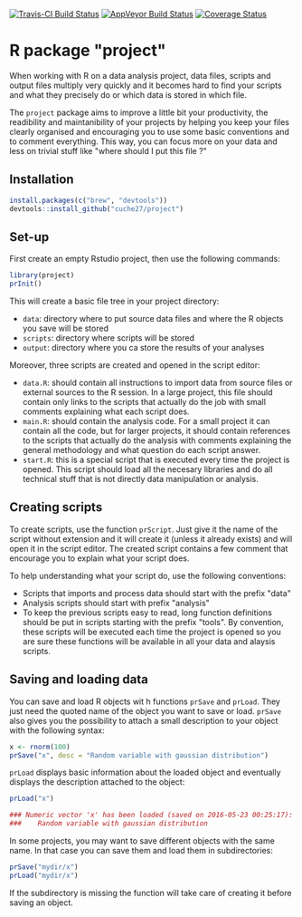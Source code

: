 [![Travis-CI Build Status](https://travis-ci.org/FrancoisGuillem/tinyProject.svg?branch=master)](https://travis-ci.org/FrancoisGuillem/tinyProject)
[![AppVeyor Build Status](https://ci.appveyor.com/api/projects/status/github/FrancoisGuillem/tinyProject?branch=master&svg=true)](https://ci.appveyor.com/project/FrancoisGuillem/tinyProject)
[![Coverage Status](https://img.shields.io/codecov/c/github/FrancoisGuillem/tinyProject/master.svg)](https://codecov.io/github/FrancoisGuillem/tinyProject?branch=master)

# R package "project"

When working with R on a data analysis project, data files, scripts and output files multiply very quickly and it becomes hard to find your scripts and what they precisely do or which data is stored in which file.

The `project` package aims to improve a little bit your productivity, the readibility and maintanibility of your projects by helping you keep your files clearly organised and encouraging you to use some basic conventions and to comment everything. This way, you can focus more on your data and less on trivial stuff like "where should I put this file ?"

## Installation

```r
install.packages(c("brew", "devtools"))
devtools::install_github("cuche27/project")
```

## Set-up

First create an empty Rstudio project, then use the following commands:

```r
library(project)
prInit()
```

This will create a basic file tree in your project directory:

- `data`: directory where to put source data files and where the R objects you save will be stored
- `scripts`: directory where scripts will be stored
- `output`: directory where you ca store the results of your analyses

Moreover, three scripts are created and opened in the script editor:

- `data.R`: should contain all instructions to import data from source files or external sources to the R session. In a large project, this file should contain only links to the scripts that actually do the job with small comments explaining what each script does.
- `main.R`: should contain the analysis code. For a small project it can contain all the code, but for larger projects, it should contain references to the scripts that actually do the analysis with comments explaining the general methodology and what question do each script answer.
- `start.R`: this is a special script that is executed every time the project is opened. This script should load all the necesary libraries and do all technical stuff that is not directly data manipulation or analysis.

## Creating scripts
To create scripts, use the function `prScript`. Just give it the name of the script without extension and it will create it (unless it already exists) and will open it in the script editor. The created script contains a few comment that encourage you to explain what your script does.

To help understanding what your script do, use the following conventions:

- Scripts that imports and process data should start with the prefix "data"
- Analysis scripts should start with prefix "analysis"
- To keep the previous scripts easy to read, long function definitions should be put in scripts starting with the prefix "tools". By convention, these scripts will be executed each time the project is opened so you are sure these functions will be available in all your data and alaysis scripts.

## Saving and loading data
You can save and load R objects wit h functions `prSave` and `prLoad`. They just need the quoted name of the object you want to save or load. `prSave` also gives you the possibility to attach a small description to your object with the following syntax:

```r
x <- rnorm(100)
prSave("x", desc = "Random variable with gaussian distribution")
```

`prLoad` displays basic information about the loaded object and eventually displays the description attached to the object:
```r
prLoad("x")

### Numeric vector 'x' has been loaded (saved on 2016-05-23 00:25:17):
###    Random variable with gaussian distribution 
```

In some projects, you may want to save different objects with the same name. In that case you can save them and load them in subdirectories: 

```r
prSave("mydir/x")
prLoad("mydir/x")
```

If the subdirectory is missing the function will take care of creating it before saving an object.
